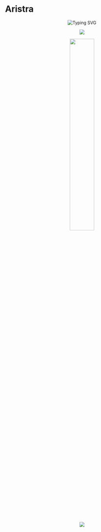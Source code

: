 <h1 align="left">Aristra</h1>

<p align="center">
  <img src="https://readme-typing-svg.demolab.com?font=JetBrains+Mono&weight=500&size=18&pause=1000&center=true&vCenter=true&width=380&lines=hello+world;exploring+systems+and+signals;shaping+order+from+chaos" alt="Typing SVG" />
</p>

<p align="center">
  <img src="https://skillicons.dev/icons?i=nuxt,vue,ts,js,py,cpp,php,nodejs,docker,git,linux,vscode&perline=6" />
</p>

<p align="center">
  <img src="https://github-readme-stats.vercel.app/api/top-langs/?username=AristraHatsuyu&layout=compact&theme=transparent&hide_border=true" width="40%" />
</p>

<p align="center">
  <p align="center">
  <p align="center">
  <p align="center">
  <img src="https://visitor-badge.laobi.icu/badge?page_id=AristraHatsuyu.AristraHatsuyu&left_color=000000&right_color=8B5CF6&style=flat-square" />
</p>
</p>
</p>
</p>

